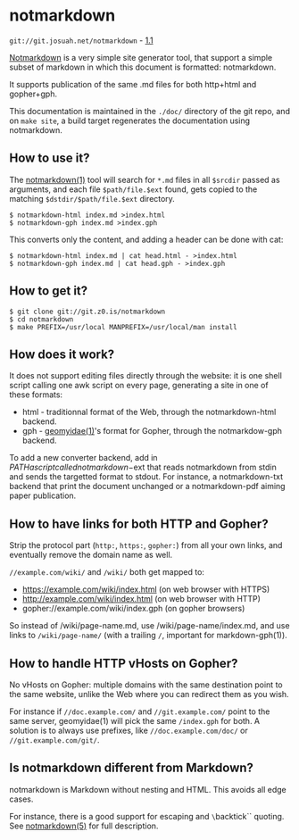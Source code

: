 notmarkdown
===========
`git://git.josuah.net/notmarkdown` - [1.1](/notmarkdown/notmarkdown-1.1.tgz)

[Notmarkdown](/notmarkdown/) is a very simple site generator tool, that
support a simple subset of markdown in which this document is formatted:
notmarkdown.

It supports publication of the same .md files for both http+html and gopher+gph.

This documentation is maintained in the `./doc/` directory of the git repo, and
on `make site`, a build target regenerates the documentation using notmarkdown.

How to use it?
--------------
The [notmarkdown(1)][man] tool will search for `*.md` files in all `$srcdir`
passed as arguments, and each file `$path/file.$ext` found, gets copied to the
matching `$dstdir/$path/file.$ext` directory.

```
$ notmarkdown-html index.md >index.html
$ notmarkdown-gph index.md >index.gph
```

This converts only the content, and adding a header can be done with cat:

```
$ notmarkdown-html index.md | cat head.html - >index.html
$ notmarkdown-gph index.md | cat head.gph - >index.gph
```

How to get it?
--------------
```
$ git clone git://git.z0.is/notmarkdown
$ cd notmarkdown
$ make PREFIX=/usr/local MANPREFIX=/usr/local/man install
```

How does it work?
-----------------
It does not support editing files directly through the website: it is one shell
script calling one awk script on every page, generating a site in one of these
formats:

* html - traditionnal format of the Web, through the notmarkdown-html backend.
* gph - [geomyidae(1)](gopher://bitreich.org/1/scm/geomyidae/file/README.gph)'s
  format for Gopher, through the notmarkdow-gph backend.

To add a new converter backend, add in $PATH a script called notmarkdown-$ext
that reads notmarkdown from stdin and sends the targetted format to stdout. For
instance, a notmarkdown-txt backend that print the document unchanged or a
notmarkdown-pdf aiming paper publication.

How to have links for both HTTP and Gopher?
-------------------------------------------
Strip the protocol part (`http:`, `https:`, `gopher:`) from all your own links,
and eventually remove the domain name as well.

`//example.com/wiki/` and `/wiki/` both get mapped to:

* https://example.com/wiki/index.html (on web browser with HTTPS)
* http://example.com/wiki/index.html (on web browser with HTTP)
* gopher://example.com/wiki/index.gph (on gopher browsers)

So instead of /wiki/page-name.md, use /wiki/page-name/index.md, and use links
to `/wiki/page-name/` (with a trailing `/`, important for markdown-gph(1)).

How to handle HTTP vHosts on Gopher?
------------------------------------
No vHosts on Gopher: multiple domains with the same destination point to the
same website, unlike the Web where you can redirect them as you wish.

For instance if `//doc.example.com/` and `//git.example.com/` point to the same
server, geomyidae(1) will pick the same `/index.gph` for both. A solution is to
always use prefixes, like `//doc.example.com/doc/` or `//git.example.com/git/`.

Is notmarkdown different from Markdown?
---------------------------------------
notmarkdown is Markdown without nesting and HTML. This avoids all edge cases.

For instance, there is a good support for escaping and `\`backtick\`` quoting.
See [notmarkdown(5)][man] for full description.

[man]: /notmarkdown/man/
